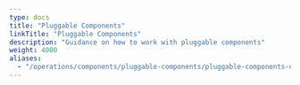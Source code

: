 ```yaml
---
type: docs
title: "Pluggable Components"
linkTitle: "Pluggable Components"
description: "Guidance on how to work with pluggable components"
weight: 4000
aliases:
  - "/operations/components/pluggable-components/pluggable-components-overview/"
---
```

